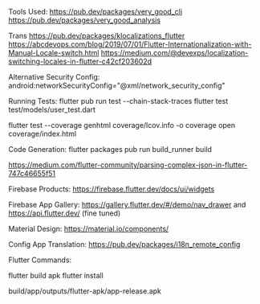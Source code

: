 Tools Used:
https://pub.dev/packages/very_good_cli
https://pub.dev/packages/very_good_analysis

Trans
https://pub.dev/packages/klocalizations_flutter
https://abcdevops.com/blog/2019/07/01/Flutter-Internationalization-with-Manual-Locale-switch.html
https://medium.com/@devexps/localization-switching-locales-in-flutter-c42cf203602d



Alternative Security Config:
android:networkSecurityConfig="@xml/network_security_config"

Running Tests:
flutter pub run test --chain-stack-traces
flutter test test/models/user_test.dart

flutter test --coverage
genhtml coverage/lcov.info -o coverage
open coverage/index.html

Code Generation:
flutter packages pub run build_runner build

https://medium.com/flutter-community/parsing-complex-json-in-flutter-747c46655f51

Firebase Products:
https://firebase.flutter.dev/docs/ui/widgets

Firebase App Gallery:
https://gallery.flutter.dev/#/demo/nav_drawer and 
https://api.flutter.dev/ (fine tuned)

Material Design:
https://material.io/components/

Config App Translation:
https://pub.dev/packages/i18n_remote_config

Flutter Commands:

flutter build apk
flutter install

build/app/outputs/flutter-apk/app-release.apk

